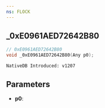 ```yaml
---
ns: FLOCK
---
```

## _0xE0961AED72642B80

```c
// 0xE0961AED72642B80
void _0xE0961AED72642B80(Any p0);
```

```
NativeDB Introduced: v1207
```

## Parameters
* **p0**:
